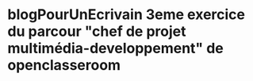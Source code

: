 # blogPourUnEcrivain 3eme exercice du parcour "chef de projet multimédia-developpement" de openclasseroom
